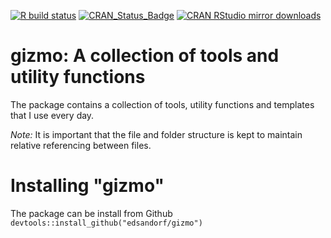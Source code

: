 <!-- badges: start -->
[![R build status](https://github.com/edsandorf/gizmo/workflows/R-CMD-check/badge.svg)](https://github.com/edsandorf/gizmo/actions)
[![CRAN_Status_Badge](http://www.r-pkg.org/badges/version-last-release/gizmo)](https://cran.r-project.org/package=gizmo)
[![CRAN RStudio mirror downloads](http://cranlogs.r-pkg.org/badges/gizmo)](http://www.r-pkg.org/pkg/gizmo)
<!-- badges: end -->

# gizmo: A collection of tools and utility functions
The package contains a collection of tools, utility functions and templates that I use every day. 

*Note:* It is important that the file and folder structure is kept to maintain relative referencing between files. 


# Installing "gizmo"
The package can be install from Github `devtools::install_github("edsandorf/gizmo")`
